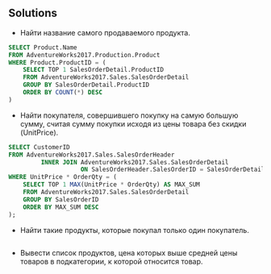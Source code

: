 ## Solutions

- Найти название самого продаваемого продукта.

```SQL
SELECT Product.Name
FROM AdventureWorks2017.Production.Product
WHERE Product.ProductID = (
    SELECT TOP 1 SalesOrderDetail.ProductID
    FROM AdventureWorks2017.Sales.SalesOrderDetail
    GROUP BY SalesOrderDetail.ProductID
    ORDER BY COUNT(*) DESC
)
```

- Найти покупателя, совершившего покупку на самую большую сумму, считая сумму покупки исходя из цены товара без скидки (UnitPrice).


```SQL
SELECT CustomerID
FROM AdventureWorks2017.Sales.SalesOrderHeader
         INNER JOIN AdventureWorks2017.Sales.SalesOrderDetail
                    ON SalesOrderHeader.SalesOrderID = SalesOrderDetail.SalesOrderID
WHERE UnitPrice * OrderQty = (
    SELECT TOP 1 MAX(UnitPrice * OrderQty) AS MAX_SUM
    FROM AdventureWorks2017.Sales.SalesOrderDetail
    GROUP BY SalesOrderID
    ORDER BY MAX_SUM DESC
);
```

- Найти такие продукты, которые покупал только один покупатель.

```SQL


```

- Вывести список продуктов, цена которых выше средней цены товаров в подкатегории, к которой относится товар.

```SQL


```